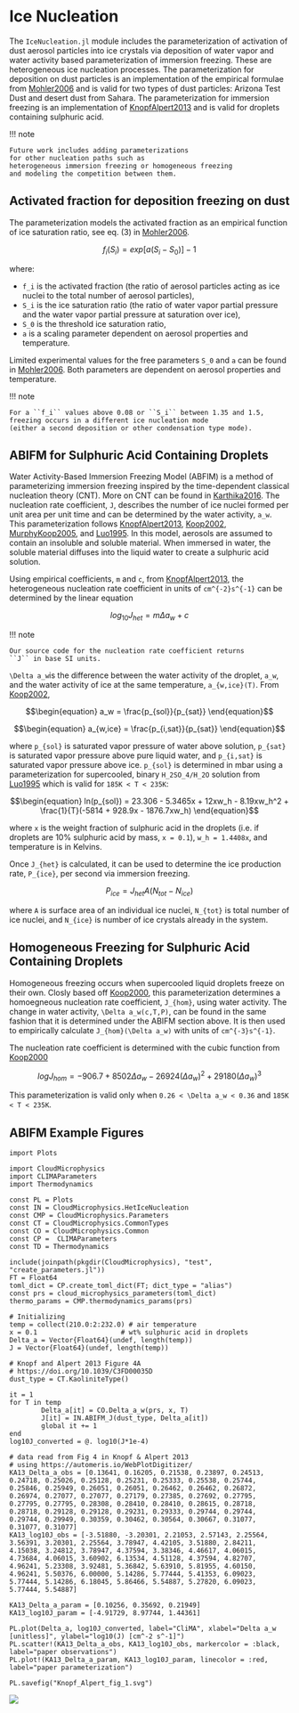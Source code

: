 # Ice Nucleation

The `IceNucleation.jl` module includes
  the parameterization of activation of dust aerosol particles into ice crystals
  via deposition of water vapor and water activity based parameterization of immersion freezing.
These are heterogeneous ice nucleation processes.
The parameterization for deposition on dust particles is an implementation of
  the empirical formulae from [Mohler2006](@cite)
  and is valid for two types of dust particles:
  Arizona Test Dust and desert dust from Sahara.
  The parameterization for immersion freezing is an implementation of [KnopfAlpert2013](@cite) 
  and is valid for droplets containing sulphuric acid.

!!! note

    Future work includes adding parameterizations
    for other nucleation paths such as
    heterogeneous immersion freezing or homogeneous freezing
    and modeling the competition between them.

## Activated fraction for deposition freezing on dust
The parameterization models the activated fraction
  as an empirical function of ice saturation ratio,
  see eq. (3) in [Mohler2006](@cite).
```math
\begin{equation}
f_i(S_i) = exp[a(S_i - S_0)] - 1
\end{equation}
```
where:
  - ``f_i`` is the activated fraction
      (the ratio of aerosol particles acting as ice nuclei to the total number of aerosol particles),
  - ``S_i`` is the ice saturation ratio
      (the ratio of water vapor partial pressure and the water vapor partial pressure at saturation over ice),
  - ``S_0`` is the threshold ice saturation ratio,
  - ``a`` is a scaling parameter dependent on aerosol properties and temperature.

Limited experimental values for the free parameters ``S_0`` and ``a`` can be found in [Mohler2006](@cite).
Both parameters are dependent on aerosol properties and temperature.

!!! note

    For a ``f_i`` values above 0.08 or ``S_i`` between 1.35 and 1.5,
    freezing occurs in a different ice nucleation mode
    (either a second deposition or other condensation type mode).

## ABIFM for Sulphuric Acid Containing Droplets
Water Activity-Based Immersion Freezing Model (ABFIM) 
  is a method of parameterizing immersion freezing inspired by the time-dependent
  classical nucleation theory (CNT). More on CNT can be found in [Karthika2016](@cite). 
  The nucleation rate coefficient, ``J``, describes the number of ice nuclei formed per unit area 
  per unit time and can be determined by the water activity, ``a_w``. This parameterization follows
  [KnopfAlpert2013](@cite), [Koop2002](@cite), [MurphyKoop2005](@cite), and [Luo1995](@cite). In this model,
  aerosols are assumed to contain an insoluble and soluble material. When immersed in water,
  the soluble material diffuses into the liquid water to create a sulphuric acid solution.

Using empirical coefficients, ``m`` and ``c``, from [KnopfAlpert2013](@cite), 
  the heterogeneous nucleation rate coefficient in units of ``cm^{-2}s^{-1}`` can be determined by the linear equation
```math
\begin{equation}
  log_{10}J_{het} = m \Delta a_w + c
\end{equation}
```
!!! note

    Our source code for the nucleation rate coefficient returns 
    ``J`` in base SI units.

``\Delta a_w``is the difference between the water activity of the droplet, ``a_w``, and the water activity of ice at the same temperature, ``a_{w,ice}(T)``. From [Koop2002](@cite), 
```math
\begin{equation}
  a_w = \frac{p_{sol}}{p_{sat}}
\end{equation}
```
```math
\begin{equation}
  a_{w,ice} = \frac{p_{i,sat}}{p_{sat}}
\end{equation}
```
where ``p_{sol}`` is saturated vapor pressure of water above solution, ``p_{sat}``
  is saturated vapor pressure above pure liquid water, and ``p_{i,sat}`` is saturated
  vapor pressure above ice. ``p_{sol}`` is determined in mbar using a parameterization
  for supercooled, binary ``H_2SO_4/H_2O`` solution from [Luo1995](@cite) which is valid for ``185K < T < 235K``:
```math
\begin{equation}
  ln(p_{sol}) = 23.306 - 5.3465x + 12xw_h - 8.19xw_h^2 + \frac{1}{T}(-5814 + 928.9x - 1876.7xw_h)
\end{equation}
```
where ``x`` is the weight fraction of sulphuric acid in the droplets
  (i.e. if droplets are 10% sulphuric acid by mass, ``x = 0.1``), ``w_h = 1.4408x``,
  and temperature is in Kelvins.

Once ``J_{het}`` is calculated, it can be used to determine the ice production rate, ``P_{ice}``, per second via immersion freezing.
```math
\begin{equation}
  P_{ice} = J_{het}A(N_{tot}-N_{ice})
\end{equation}
```
where ``A`` is surface area of an individual ice nuclei, ``N_{tot}`` is total number 
  of ice nuclei, and ``N_{ice}`` is number of ice crystals already in the system. 
  
## Homogeneous Freezing for Sulphuric Acid Containing Droplets
Homogeneous freezing occurs when supercooled liquid droplets freeze on their own.
  Closly based off [Koop2000](@cite), this parameterization determines a homoegneous nucleation
  rate coefficient, ``J_{hom}``, using water activity. The change in water activity,
  ``\Delta a_w(c,T,P)``, can be found in the same fashion that it is determined under the ABIFM
  section above. It is then used to empirically calculate ``J_{hom}(\Delta a_w)`` with units of
  ``cm^{-3}s^{-1}``.

The nucleation rate coefficient is determined with the cubic function from [Koop2000](@cite)
```math
\begin{equation}
  logJ_{hom} = -906.7 + 8502 \Delta a_w - 26924(\Delta a_w)^2 + 29180(\Delta a_w)^3
\end{equation}
```
This parameterization is valid only when ``0.26 < \Delta a_w < 0.36`` and ``185K < T < 235K``.

## ABIFM Example Figures
```@example
import Plots

import CloudMicrophysics
import CLIMAParameters
import Thermodynamics

const PL = Plots
const IN = CloudMicrophysics.HetIceNucleation
const CMP = CloudMicrophysics.Parameters
const CT = CloudMicrophysics.CommonTypes
const CO = CloudMicrophysics.Common
const CP =  CLIMAParameters
const TD = Thermodynamics

include(joinpath(pkgdir(CloudMicrophysics), "test", "create_parameters.jl"))
FT = Float64
toml_dict = CP.create_toml_dict(FT; dict_type = "alias")
const prs = cloud_microphysics_parameters(toml_dict)
thermo_params = CMP.thermodynamics_params(prs)

# Initializing
temp = collect(210.0:2:232.0) # air temperature
x = 0.1                     # wt% sulphuric acid in droplets
Delta_a = Vector{Float64}(undef, length(temp))
J = Vector{Float64}(undef, length(temp))

# Knopf and Alpert 2013 Figure 4A
# https://doi.org/10.1039/C3FD00035D 
dust_type = CT.KaoliniteType()

it = 1
for T in temp
        Delta_a[it] = CO.Delta_a_w(prs, x, T)
        J[it] = IN.ABIFM_J(dust_type, Delta_a[it])
        global it += 1
end
log10J_converted = @. log10(J*1e-4)

# data read from Fig 4 in Knopf & Alpert 2013
# using https://automeris.io/WebPlotDigitizer/
KA13_Delta_a_obs = [0.13641, 0.16205, 0.21538, 0.23897, 0.24513, 0.24718, 0.25026, 0.25128, 0.25231, 0.25333, 0.25538, 0.25744, 0.25846, 0.25949, 0.26051, 0.26051, 0.26462, 0.26462, 0.26872, 0.26974, 0.27077, 0.27077, 0.27179, 0.27385, 0.27692, 0.27795, 0.27795, 0.27795, 0.28308, 0.28410, 0.28410, 0.28615, 0.28718, 0.28718, 0.29128, 0.29128, 0.29231, 0.29333, 0.29744, 0.29744, 0.29744, 0.29949, 0.30359, 0.30462, 0.30564, 0.30667, 0.31077, 0.31077, 0.31077]
KA13_log10J_obs = [-3.51880, -3.20301, 2.21053, 2.57143, 2.25564, 3.56391, 3.20301, 2.25564, 3.78947, 4.42105, 3.51880, 2.84211, 4.15038, 3.24812, 3.78947, 4.37594, 3.38346, 4.46617, 4.06015, 4.73684, 4.06015, 3.60902, 6.13534, 4.51128, 4.37594, 4.82707, 4.96241, 5.23308, 3.92481, 5.36842, 5.63910, 5.81955, 4.60150, 4.96241, 5.50376, 6.00000, 5.14286, 5.77444, 5.41353, 6.09023, 5.77444, 5.14286, 6.18045, 5.86466, 5.54887, 5.27820, 6.09023, 5.77444, 5.54887]

KA13_Delta_a_param = [0.10256, 0.35692, 0.21949]
KA13_log10J_param = [-4.91729, 8.97744, 1.44361]

PL.plot(Delta_a, log10J_converted, label="CliMA", xlabel="Delta a_w [unitless]", ylabel="log10(J) [cm^-2 s^-1]")
PL.scatter!(KA13_Delta_a_obs, KA13_log10J_obs, markercolor = :black, label="paper observations")
PL.plot!(KA13_Delta_a_param, KA13_log10J_param, linecolor = :red, label="paper parameterization")

PL.savefig("Knopf_Alpert_fig_1.svg")
```
![](Knopf_Alpert_fig_1.svg)
